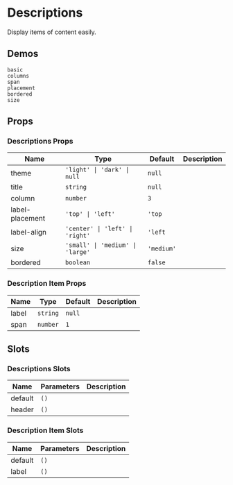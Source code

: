 # Descriptions
<!--single-column-->
Display items of content easily.

## Demos
```demo
basic
columns
span
placement
bordered
size
```

## Props
### Descriptions Props
|Name|Type|Default|Description|
|-|-|-|-|
|theme|`'light' \| 'dark' \| null`|`null`||
|title|`string`|`null`||
|column|`number`|`3`||
|label-placement|`'top' \| 'left'`|`'top`||
|label-align|`'center' \| 'left' \| 'right'`|`'left`||
|size|`'small' \| 'medium' \| 'large'`|`'medium'`||
|bordered|`boolean`|`false`||

### Description Item Props
|Name|Type|Default|Description|
|-|-|-|-|
|label|`string`|`null`||
|span|`number`|`1`||

## Slots
### Descriptions Slots
|Name|Parameters|Description|
|-|-|-|
|default|`()`||
|header|`()`||

### Description Item Slots
|Name|Parameters|Description|
|-|-|-|
|default|`()`||
|label|`()`||
